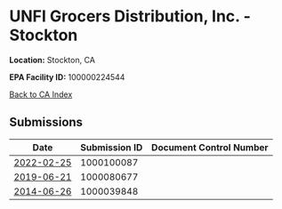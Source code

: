 # UNFI Grocers Distribution, Inc. - Stockton

**Location:** Stockton, CA

**EPA Facility ID:** 100000224544

[Back to CA Index](../../index.md)

## Submissions

| Date | Submission ID | Document Control Number |
|------|--------------|-------------------------|
| [2022-02-25](submissions/1000100087.md) | 1000100087 |  |
| [2019-06-21](submissions/1000080677.md) | 1000080677 |  |
| [2014-06-26](submissions/1000039848.md) | 1000039848 |  |
